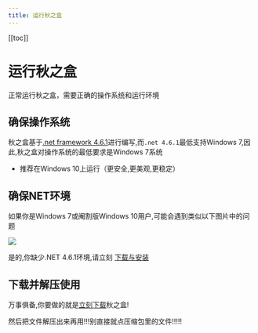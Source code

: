 ```yaml
---
title: 运行秋之盒
---
```


[[toc]]

# 运行秋之盒

正常运行秋之盒，需要正确的操作系统和运行环境


## 确保操作系统

秋之盒基于[.net framework 4.6.1](https://support.microsoft.com/zh-cn/help/3102436/the-net-framework-4-6-1-offline-installer-for-windows)进行编写,而`.net 4.6.1`最低支持Windows 7,因此,秋之盒对操作系统的最低要求是Windows 7系统   

* 推荐在Windows 10上运行（更安全,更美观,更稳定）


## 确保NET环境

如果你是Windows 7或阉割版Windows 10用户,可能会遇到类似以下图片中的问题

![](https://tse3.mm.bing.net/th?id=OIP.ya74Bo-A4cFEQ-MbBYiPeAHaDr&pid=Api)

是的,你缺少.NET 4.6.1环境,请立刻 [下载与安装](https://support.microsoft.com/zh-cn/help/3102436/the-net-framework-4-6-1-offline-installer-for-windows)


## 下载并解压使用

万事俱备,你要做的就是[立刻下载](/download)秋之盒!  

然后把文件解压出来再用!!!别直接就点压缩包里的文件!!!!!



